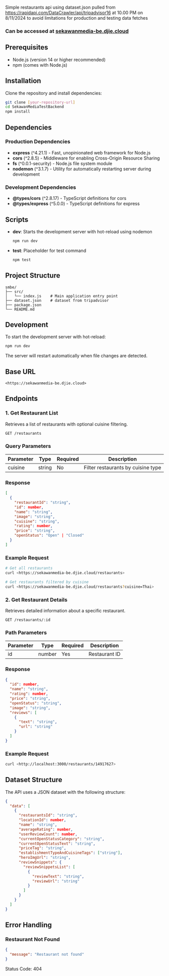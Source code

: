 Simple restaurants api using dataset.json pulled from https://rapidapi.com/DataCrawler/api/tripadvisor16 at 10.00 PM on 8/11/2024 to avoid limitations for production and testing data fetches

### Can be accessed at  [sekawanmedia-be.djie.cloud](https://sekawanmedia-be.djie.cloud/)

## Prerequisites

- Node.js (version 14 or higher recommended)
- npm (comes with Node.js)

## Installation

Clone the repository and install dependencies:

```bash
git clone [your-repository-url]
cd SekawanMediaTestBackend
npm install

```

## Dependencies

### Production Dependencies

- **express** (^4.21.1) - Fast, unopinionated web framework for Node.js
- **cors** (^2.8.5) - Middleware for enabling Cross-Origin Resource Sharing
- **fs** (^0.0.1-security) - Node.js file system module
- **nodemon** (^3.1.7) - Utility for automatically restarting server during development

### Development Dependencies

- **@types/cors** (^2.8.17) - TypeScript definitions for cors
- **@types/express** (^5.0.0) - TypeScript definitions for express

## Scripts

- **dev**: Starts the development server with hot-reload using nodemon
    
    ```bash
    npm run dev
    ```
    
- **test**: Placeholder for test command
    
    ```bash
    npm test
    ```
    

## Project Structure

```
smbe/
├── src/
│   └── index.js    # Main application entry point
├── dataset.json    # dataset from tripadvisor
├── package.json
└── README.md

```

## Development

To start the development server with hot-reload:

```bash
npm run dev
```

The server will restart automatically when file changes are detected.

## Base URL

```
<https://sekawanmedia-be.djie.cloud>

```

## Endpoints

### 1. Get Restaurant List

Retrieves a list of restaurants with optional cuisine filtering.

```
GET /restaurants

```

### Query Parameters

| Parameter | Type | Required | Description |
| --- | --- | --- | --- |
| cuisine | string | No | Filter restaurants by cuisine type |

### Response

```json
[
  {
    "restaurantId": "string",
    "id": number,
    "name": "string",
    "image": "string",
    "cuisine": "string",
    "rating": number,
    "price": "string",
    "openStatus": "Open" | "Closed"
  }
]

```

### Example Request

```bash
# Get all restaurants
curl <https://sekawanmedia-be.djie.cloud/restaurants>

# Get restaurants filtered by cuisine
curl <https://sekawanmedia-be.djie.cloud/restaurants?cuisine=Thai>

```

### 2. Get Restaurant Details

Retrieves detailed information about a specific restaurant.

```
GET /restaurants/:id

```

### Path Parameters

| Parameter | Type | Required | Description |
| --- | --- | --- | --- |
| id | number | Yes | Restaurant ID |

### Response

```json
{
  "id": number,
  "name": "string",
  "rating": number,
  "price": "string",
  "openStatus": "string",
  "image": "string",
  "reviews": [
    {
      "text": "string",
      "url": "string"
    }
  ]
}

```

### Example Request

```bash
curl <http://localhost:3000/restaurants/14917627>

```

## Dataset Structure

The API uses a JSON dataset with the following structure:

```json
{
  "data": [
    {
      "restaurantsId": "string",
      "locationId": number,
      "name": "string",
      "averageRating": number,
      "userReviewCount": number,
      "currentOpenStatusCategory": "string",
      "currentOpenStatusText": "string",
      "priceTag": "string",
      "establishmentTypeAndCuisineTags": ["string"],
      "heroImgUrl": "string",
      "reviewSnippets": {
        "reviewSnippetsList": [
          {
            "reviewText": "string",
            "reviewUrl": "string"
          }
        ]
      }
    }
  ]
}

```

## Error Handling

### Restaurant Not Found

```json
{
  "message": "Restaurant not found"
}

```

Status Code: 404